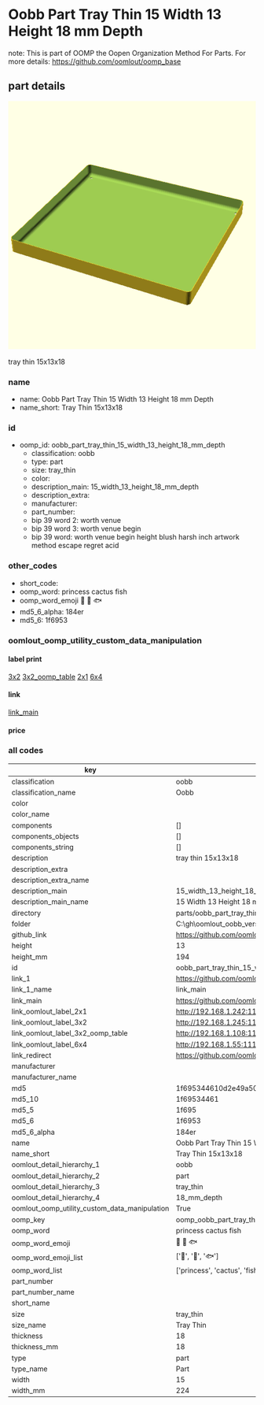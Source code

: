 # Oobb Part Tray Thin 15 Width 13 Height 18 mm Depth  

note: This is part of OOMP the Oopen Organization Method For Parts. For more details: https://github.com/oomlout/oomp_base

##  part details
  

[![](3dpr.png)](3dpr.png)

tray thin 15x13x18



### name
* name: Oobb Part Tray Thin 15 Width 13 Height 18 mm Depth
* name_short: Tray Thin 15x13x18 
### id
* oomp_id: oobb_part_tray_thin_15_width_13_height_18_mm_depth
  * classification: oobb
  * type: part
  * size: tray_thin
  * color: 
  * description_main: 15_width_13_height_18_mm_depth
  * description_extra: 
  * manufacturer: 
  * part_number: 
  * bip 39 word 2: worth venue
  * bip 39 word 3: worth venue begin
  * bip 39 word: worth venue begin height blush harsh inch artwork method escape regret acid

### other_codes
* short_code: 
* oomp_word: princess cactus fish
* oomp_word_emoji :princess: :cactus: :fish:
* md5_6_alpha: 184er
* md5_6: 1f6953






### oomlout_oomp_utility_custom_data_manipulation
#### label print
[3x2](http://192.168.1.245:1112/?label=oomp%20184er)
[3x2_oomp_table](http://192.168.1.108:1112/?label=oomp%20184er)
[2x1](http://192.168.1.242:1112/?label=oomp%20184er)
[6x4](http://192.168.1.55:1112/?label=oomp%20184er)    

#### link

[link_main](https://github.com/oomlout/oomlout_oobb_version_4_generated_parts/tree/main/navigation_oomp/oobb/part/tray_thin/15_width_13_height_18_mm_depth/part)                              

#### price







### all codes 
| key | value |  
| --- | --- |  
| classification | oobb |  
| classification_name | Oobb |  
| color |  |  
| color_name |  |  
| components | [] |  
| components_objects | [] |  
| components_string | [] |  
| description | tray thin 15x13x18 |  
| description_extra |  |  
| description_extra_name |  |  
| description_main | 15_width_13_height_18_mm_depth |  
| description_main_name | 15 Width 13 Height 18 mm Depth |  
| directory | parts/oobb_part_tray_thin_15_width_13_height_18_mm_depth |  
| folder | C:\gh\oomlout_oobb_version_4_generated_parts\parts\oobb_part_tray_thin_15_width_13_height_18_mm_depth |  
| github_link | https://github.com/oomlout/oomlout_oomp_part_src/tree/main/parts/oobb_part_tray_thin_15_width_13_height_18_mm_depth |  
| height | 13 |  
| height_mm | 194 |  
| id | oobb_part_tray_thin_15_width_13_height_18_mm_depth |  
| link_1 | https://github.com/oomlout/oomlout_oobb_version_4_generated_parts/tree/main/navigation_oomp/oobb/part/tray_thin/15_width_13_height_18_mm_depth/part |  
| link_1_name | link_main |  
| link_main | https://github.com/oomlout/oomlout_oobb_version_4_generated_parts/tree/main/navigation_oomp/oobb/part/tray_thin/15_width_13_height_18_mm_depth/part |  
| link_oomlout_label_2x1 | http://192.168.1.242:1112/?label=oomp%20184er |  
| link_oomlout_label_3x2 | http://192.168.1.245:1112/?label=oomp%20184er |  
| link_oomlout_label_3x2_oomp_table | http://192.168.1.108:1112/?label=oomp%20184er |  
| link_oomlout_label_6x4 | http://192.168.1.55:1112/?label=oomp%20184er |  
| link_redirect | https://github.com/oomlout/oomlout_oobb_version_4_generated_parts/tree/main/parts/oobb_tray_thin_15_13_18 |  
| manufacturer |  |  
| manufacturer_name |  |  
| md5 | 1f695344610d2e49a50c46aa28bc9fef |  
| md5_10 | 1f69534461 |  
| md5_5 | 1f695 |  
| md5_6 | 1f6953 |  
| md5_6_alpha | 184er |  
| name | Oobb Part Tray Thin 15 Width 13 Height 18 mm Depth |  
| name_short | Tray Thin 15x13x18  |  
| oomlout_detail_hierarchy_1 | oobb |  
| oomlout_detail_hierarchy_2 | part |  
| oomlout_detail_hierarchy_3 | tray_thin |  
| oomlout_detail_hierarchy_4 | 18_mm_depth |  
| oomlout_oomp_utility_custom_data_manipulation | True |  
| oomp_key | oomp_oobb_part_tray_thin_15_width_13_height_18_mm_depth |  
| oomp_word | princess cactus fish |  
| oomp_word_emoji | :princess: :cactus: :fish: |  
| oomp_word_emoji_list | [':princess:', ':cactus:', ':fish:'] |  
| oomp_word_list | ['princess', 'cactus', 'fish'] |  
| part_number |  |  
| part_number_name |  |  
| short_name |  |  
| size | tray_thin |  
| size_name | Tray Thin |  
| thickness | 18 |  
| thickness_mm | 18 |  
| type | part |  
| type_name | Part |  
| width | 15 |  
| width_mm | 224 |  
